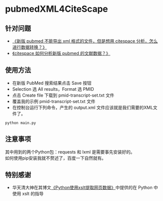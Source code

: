 # pubmedXML4CiteScape
## 针对问题
- [《新版 pubmed 不能导出 xml 格式的文件，但是想用 citespace 分析，怎么进行数据转换？》](https://www.zhihu.com/question/410257993)
- [《citespace 如何分析新版 pubmed 的文献数据？》](https://www.zhihu.com/question/403062331)
## 使用方法
- 在新版 PubMed 搜索结果点击 Save 按钮
- Selection 选 All results，Format 选 PMID
- 点击 Create file 下载到 pmid-transcript-set.txt 文件
- 覆盖我的示例 pmid-transcript-set.txt 文件
- 在控制台运行下列命令，产生的 output.xml 文件应该就是我们需要的XML文件了。
```
python main.py
```
## 注意事项
其中用到的两个Python包：requests 和 lxml 是需要事先安装好的。  
如何使用pip安装我就不赘述了，百度一下自然就有。
## 特别感谢
- 华天清大神在其博文[《Python使用xslt提取网页数据》](https://www.cnblogs.com/gooseeker/p/5501716.html)中提供的在 Python 中使用 xslt 的指导
